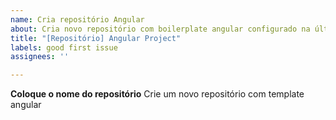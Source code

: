 ```yaml
---
name: Cria repositório Angular
about: Cria novo repositório com boilerplate angular configurado na última versão!
title: "[Repositório] Angular Project"
labels: good first issue
assignees: ''

---
```


**Coloque o nome do repositório**
Crie um novo repositório com template angular
